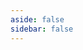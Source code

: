 ```yaml
---
aside: false
sidebar: false
---
```

<script setup lang="ts">
import OpenApiViewer from "./components/OpenAPIViewer.vue";
</script>

<OpenApiViewer />